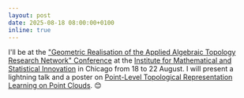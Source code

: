 ```yaml
---
layout: post
date: 2025-08-18 08:00:00+0100
inline: true
---
```


I'll be at the ["Geometric Realisation of the Applied Algebraic Topology Research Network" Conference](https://www.imsi.institute/activities/the-geometric-realization-of-aatrn-applied-algebraic-topology-research-network/) at the [Institute for Mathematical and Statistical Innovation](https://www.imsi.institute) in Chicago from 18 to 22 August. I will present a lightning talk and a poster on [Point-Level Topological Representation Learning on Point Clouds](https://arxiv.org/abs/2406.02300). :blush: